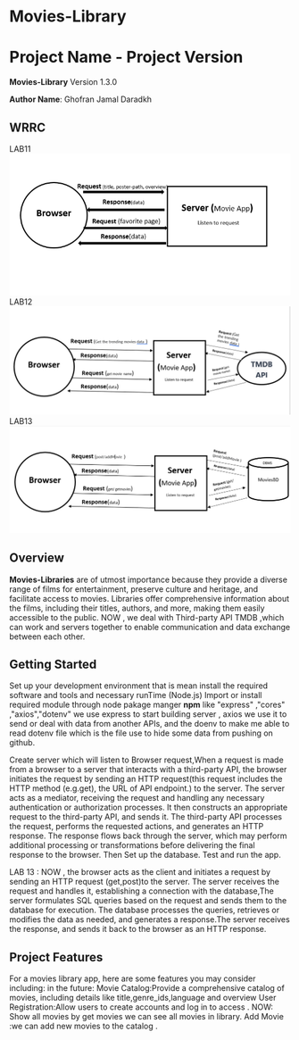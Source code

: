 # Movies-Library
# Project Name - Project Version
**Movies-Library** Version 1.3.0

**Author Name**: Ghofran Jamal Daradkh

## WRRC
LAB11
![Alt text](assets/server.PNG)
LAB12
![Alt text](assets/wrrcwithAPI.PNG)
LAB13
![Alt text](assets/DBMS.PNG)






## Overview
**Movies-Libraries** are of utmost importance because they provide a diverse range of films for entertainment, preserve culture and heritage, and facilitate access to movies. Libraries offer comprehensive information about the films, including their titles, authors, and more, making them easily accessible to the public.
NOW , we deal with Third-party API TMDB ,which can work and servers  together to enable communication and data exchange between each other.

## Getting Started
<!-- What are the steps that a user must take in order to build this app on their own machine and get it running? -->
Set up your development environment that is mean install the required software and tools and necessary runTime (Node.js)
Import or install required module through node pakage manger **npm** like "express" ,"cores" ,"axios","dotenv"
we use express to start building server , axios we use it to send or deal with data from another APIs,
and the doenv to make me able to read dotenv file which is the file use to hide some data from pushing on github.


Create server which will listen to Browser request,When a request is made from a browser to a server that interacts with a third-party API, the browser initiates the request by sending an HTTP request(this request includes the HTTP method (e.g.get), the URL of API endpoint.) to the server. The server acts as a mediator, receiving the request and handling any necessary authentication or authorization processes. It then constructs an appropriate request to the third-party API, and sends it. The third-party API processes the request, performs the requested actions, and generates an HTTP response. The response flows back through the server, which may perform additional processing or transformations before delivering the final response to the browser. 
Then Set up the database.
Test and run the app.

LAB 13 :
NOW , the browser acts as the client and initiates a request by sending an HTTP request (get,post)to the server. The server receives the request and handles it, establishing a connection with the database,The server formulates SQL queries based on the request and sends them to the database for execution. The database processes the queries, retrieves or modifies the data as needed, and generates a response.The server receives the response,  and sends it back to the browser as an HTTP response.





## Project Features
<!-- What are the features included in you app -->
For a movies library app, here are some features you may consider including: 
in the future:
Movie Catalog:Provide a comprehensive catalog of movies, including details like title,genre_ids,language and overview 
User Registration:Allow users to create accounts and log in to access .
NOW:
Show all movies by get movies we can see all movies in library.
Add Movie :we can add new movies to the catalog .

